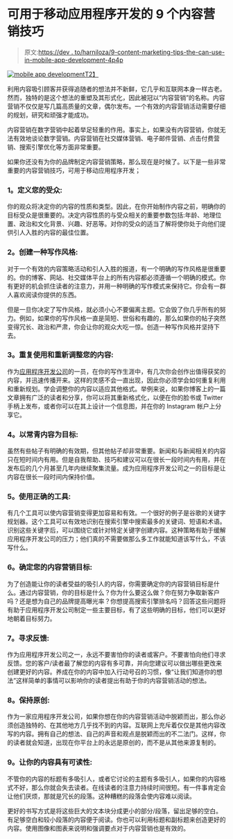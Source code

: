 # 可用于移动应用程序开发的 9 个内容营销技巧

> 原文:[https://dev . to/harniloza/9-content-marketing-tips-the-can-use-in-mobile-app-development-4p4p](https://dev.to/harniloza/9-content-marketing-tips-that-can-be-used-in-mobile-app-development-4p4p)

[![mobile app development](../Images/bc22447246263c8ab6ef4e43aad1faa7.png)T2】](https://res.cloudinary.com/practicaldev/image/fetch/s--qVGhkz7q--/c_limit%2Cf_auto%2Cfl_progressive%2Cq_auto%2Cw_880/https://marketingland.com/wp-content/ml-loads/2015/11/content-marketing-writing-pencils-ss-1920.jpg)

利用内容吸引顾客并获得追随者的想法并不新鲜，它几乎和互联网本身一样古老。然而，独特的是这个想法的重塑及其形式化，因此被冠以“内容营销”的名称。内容营销不仅仅是写几篇高质量的文章，偶尔发布。一个有效的内容营销活动需要仔细的规划，研究和顽强才能成功。

内容营销在数字营销中起着举足轻重的作用。事实上，如果没有内容营销，你就无法有效地谈论数字营销。内容营销在社交媒体营销、电子邮件营销、点击付费营销、搜索引擎优化等方面非常重要。

如果你还没有为你的品牌制定内容营销策略，那么现在是时候了。以下是一些非常重要的内容营销技巧，可用于移动应用程序开发；

### [](#1-define-your-audience)1。定义您的受众:

你的观众将决定你的内容的性质和类型。因此，在你开始制作内容之前，明确你的目标受众是很重要的。决定内容性质的与受众相关的重要参数包括:年龄、地理位置、政治和文化背景、兴趣、好恶等。对你的受众的适当了解将使你处于向他们提供引人入胜的内容的最佳位置。

### [](#2-create-a-writing-style)2。创建一种写作风格:

对于一个有效的内容策略活动和引人入胜的报道，有一个明确的写作风格是很重要的。你的博客、网站、社交媒体平台上的所有内容都必须遵循一个明确的模式。你有更好的机会抓住读者的注意力，并用一种明确的写作模式来保持它。你会有一群人喜欢阅读你提供的东西。

但是一旦你决定了写作风格，就必须小心不要偏离主题。它会毁了你几乎所有的努力。例如，如果你的写作风格一直是简短、世俗和有趣的，那么如果你的帖子突然变得冗长、政治和严肃，你会让你的观众大吃一惊。创造一种写作风格并坚持下去。

### [](#3-reuse-and-repurpose-your-content)3。重复使用和重新调整您的内容:

作为[应用程序开发公司](https://www.hyperlinkinfosystem.com)的一员，在你的写作生涯中，有几次你会创作出值得获奖的内容，并迅速传播开来。这样的灵感不会一直出现，因此你必须学会如何重复利用和重新规划。学会调整你的内容以适应其他格式。举例来说，如果你博客上的一篇文章拥有广泛的读者和分享，你可以将其重新格式化，以便在你的脸书或 Twitter 手柄上发布，或者你可以在其上设计一个信息图，并在你的 Instagram 帐户上分享它。

### [](#4-aim-for-evergreen-content)4。以常青内容为目标:

虽然有些帖子有明确的有效期，但其他帖子却非常重要。新闻和与新闻相关的内容只在短时间内有用。但是自我帮助、技巧和建议可以在很长一段时间内有用，并在发布后的几个月甚至几年内继续聚集流量。成为应用程序开发公司之一的目标是让内容在很长一段时间内保持价值。

### [](#5-make-use-of-the-right-tool)5。使用正确的工具:

有几个工具可以使内容营销变得更加容易和有效。一个很好的例子是谷歌的关键字规划器。这个工具可以有效地识别在搜索引擎中搜索最多的关键词、短语和术语。识别这些关键字后，可以围绕它或针对特定关键字创建内容。这种策略有助于缓解应用程序开发公司的压力；他们真的不需要做那么多工作就能知道该写什么，不该写什么。

### [](#6-identify-your-content-marketing-goals)6。确定您的内容营销目标:

为了创造能让你的读者受益的吸引人的内容，你需要确定你的内容营销目标是什么。通过内容营销，你的目标是什么？你为什么要这么做？你在努力争取新客户吗？还是想为自己的品牌提高曝光率？你想提高搜索引擎排名吗？回答这些问题将有助于应用程序开发公司制定一些主要目标，有了这些明确的目标，他们可以更好地朝着目标努力。

### [](#7-ask-for-feedback)7。寻求反馈:

作为应用程序开发公司之一，永远不要害怕你的读者或客户。不要害怕向他们寻求反馈。您的客户/读者最了解您的内容有多可靠，并向您建议可以做出哪些更改来创建更好的内容。养成在你的内容中加入行动号召的习惯，像“让我们知道你的想法”这样简单的事情可以影响你的读者提出有助于你的内容营销活动的想法。

### [](#8-be-original)8。保持原创:

作为一家应用程序开发公司，如果你想在你的内容营销活动中脱颖而出，那么你必须创造独特的、在其他地方几乎找不到的内容。互联网上充斥着仅仅是其他内容改写的内容。拥有自己的想法、自己的声音和观点是脱颖而出的不二法门。这样，你的读者就会知道，出现在你平台上的永远是原创的，而不是从其他来源复制的。

### [](#9-let-your-content-be-readable)9。让你的内容具有可读性:

不管你的内容的标题有多吸引人，或者它讨论的主题有多吸引人，如果你的内容格式不好，那么你就会失去读者。在线读者的注意力持续时间很短。有一件事肯定会让他们厌烦，那就是冗长的段落。这种糟糕的段落会使内容难以阅读。

更好的书写方式是将这些巨大的文本块分成更小的部分/段落，留出足够的空白。有足够空白和较小段落的内容便于阅读。你也可以利用标题和副标题来创造更好的内容。使用图像和图表来说明和强调要点对于内容营销也是有效的。